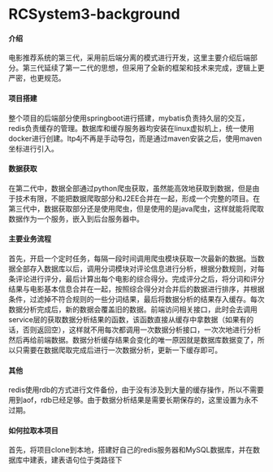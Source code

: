 # RCSystem3-background

#### 介绍
电影推荐系统的第三代，采用前后端分离的模式进行开发，这里主要介绍后端部分。第三代延续了第一二代的思想，但采用了全新的框架和技术来完成，逻辑上更严密，也更规范。
#### 项目搭建
整个项目的后端部分使用springboot进行搭建，mybatis负责持久层的交互，redis负责缓存的管理。数据库和缓存服务器均安装在linux虚拟机上，统一使用docker进行创建。ltp4j不再是手动导包，而是通过maven安装之后，使用maven坐标进行引入。
#### 数据获取
在第二代中，数据全部通过python爬虫获取，虽然能高效地获取到数据，但是由于技术有限，不能把数据爬取部分和J2EE合并在一起，形成一个完整的项目。在第三代中，数据获取部分还是使用爬虫，但是使用的是java爬虫，这样就能将爬取数据作为一个服务，嵌入到后台服务器中。
#### 主要业务流程
首先，开启一个定时任务，每隔一段时间调用爬虫模块获取一次最新的数据。当数据全部存入数据库以后，调用分词模块对评论信息进行分析，根据分数规则，对每条评论进行评分，最后计算出每个电影的综合得分。完成评分之后，将分词和评分结果与电影基本信息合并在一起，按照综合得分对合并后的数据进行排序，并根据条件，过滤掉不符合规则的一些分词结果，最后将数据分析的结果存入缓存。每次数据分析完成后，新的数据会覆盖旧的数据。前端访问相关接口，此时会去调用service层的获取数据分析结果的函数，该函数直接从缓存中拿数据（如果有的话，否则返回空），这样就不用每次都调用一次数据分析接口，一次次地进行分析然后再给前端数据。数据分析缓存结果会变化的唯一原因就是数据库数据变了，所以只需要在数据爬取完成后进行一次数据分析，更新一下缓存即可。
#### 其他
redis使用rdb的方式进行文件备份，由于没有涉及到大量的缓存操作，所以不需要用到aof，rdb已经足够。由于数据分析结果是需要长期保存的，这里设置为永不过期。
#### 如何拉取本项目
首先，将项目clone到本地，搭建好自己的redis服务器和MySQL数据库，并在数据库中建表，建表语句位于类路径下